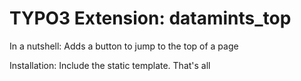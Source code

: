 # TYPO3 Extension: datamints_top

In a nutshell: Adds a button to jump to the top of a page

Installation: Include the static template. That's all
